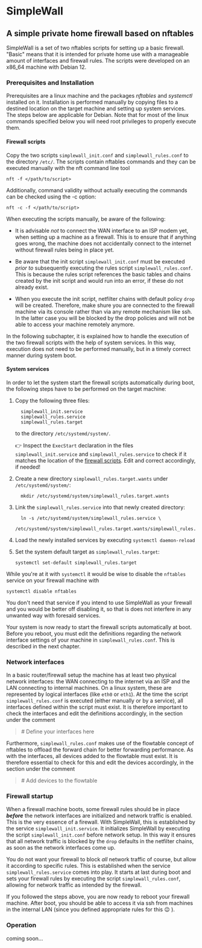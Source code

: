 # SimpleWall
## A simple private home firewall based on nftables
SimpleWall is a set of two nftables scripts for setting up a basic firewall. \"Basic\"
means that it is intended for private home use with a manageable amount of interfaces and
firewall rules. The scripts were developed on an x86_64 machine with Debian 12.

### Prerequisites and Installation
Prerequisites are a linux machine and the packages _nftables_ and _systemctl_ installed
on it. Installation is performed manually by copying files to a destined location on the
target machine and setting up system services. The steps below are applicable for Debian.
Note that for most of the linux commands specified below you will need root privileges to
properly execute them.

#### Firewall scripts
Copy the two scripts `simplewall_init.conf` and `simplewall_rules.conf` to the directory
`/etc/`. The scripts contain nftables commands and they can be executed
manually with the nft command line tool
```
nft -f </path/to/script>
```
Additionally, command validity without actually executing the commands can be checked
using the -c option:
```
nft -c -f </path/to/script>
```
When executing the scripts manually, be aware of the following:
   - It is advisable _not_ to connect the WAN interface to an ISP modem yet, when setting up
     a machine as a firewall. This is to ensure that if anything goes wrong, the machine does
     not accidentally connect to the internet without firewall rules being in place yet.
   
   - Be aware that the init script `simplewall_init.conf` must be executed _prior to_
     subsequently executing the rules script `simplewall_rules.conf`. This is because the
     rules script references the basic tables and chains created by the init script and would
     run into an error, if these do not already exist.
     
   - When you execute the init script, netfilter chains with default policy `drop` will be
     created. Therefore, make shure you are connected to the firewall machine via its
     console rather than via any remote mechanism like ssh. In the latter case you will be
     blocked by the drop policies and will not be able to access your machine remotely anymore.

In the following subchapter, it is explained how to handle the execution of the two
firewall scripts with the help of system services. In this way, execution does not need to
be performed manually, but in a timely correct manner during system boot.

#### System services
In order to let the system start the firewall scripts automatically during boot, the
following steps have to be performed on the target machine:
1. Copy the following three files:
   ```
     simplewall_init.service
     simplewall_rules.service
     simplewall_rules.target
   ```
   to the directory `/etc/systemd/system/`.

   :point_right: Inspect the `ExecStart` declaration in the files `simplewall_init.service`
   and `simplewall_rules.service` to check if it matches the location of the
   [firewall scripts](#firewall-scripts). Edit and correct accordingly, if needed!
3. Create a new directory `simplewall_rules.target.wants` under `/etc/systemd/system/`:
   ```
     mkdir /etc/systemd/system/simplewall_rules.target.wants
   ```
4. Link the `simplewall_rules.service` into that newly created directory:
   ```
     ln -s /etc/systemd/system/simplewall_rules.service \
     /etc/systemd/system/simplewall_rules.target.wants/simplewall_rules.service
   ```
5. Load the newly installed services by executing `systemctl daemon-reload`
6. Set the system default target as `simplewall_rules.target`:
   ```
   systemctl set-default simplewall_rules.target
   ```
While you're at it with `systemctl` it would be wise to disable the `nftables`
service on your firewall machine with
```
systemctl disable nftables
```
You don't need that service if you intend to use SimpleWall as your firewall and
you would be better off disabling it, so that is does not interfere in any unwanted
way with foresaid services.

Your system is now ready to start the firewall scripts automatically at boot. Before
you reboot, you must edit the definitions regarding the network interface settings of
your machine in `simplewall_rules.conf`. This is described in the next chapter.


### Network interfaces
In a basic router/firewall setup the machine has at least two physical network interfaces:
the WAN connecting to the internet via an ISP and the LAN connecting to internal machines.
On a linux system, these are represented by logical interfaces (like `eth0` or `eth1`).
At the time the script `simplewall_rules.conf` is executed (either manually or by a service),
all interfaces defined within the script must exist. It is therefore important to check
the interfaces and edit the definitions accordingly, in the section under the comment
> \# Define your interfaces here

Furthermore, `simplewall_rules.conf` makes use of the flowtable concept of nftables to
offload the forward chain for better forwarding performance. As with the interfaces, all
devices added to the flowtable must exist. It is therefore essential to check for this
and edit the devices accordingly, in the section under the comment
> \# Add devices to the flowtable

### Firewall startup
When a firewall machine boots, some firewall rules should be in place ***before*** the
network interfaces are initialized and network traffic is enabled. This is the very
essence of a firewall. With SimpleWall, this is established by the service
`simplewall_init.service`. It initializes SimpleWall by executing the script
`simplewall_init.conf` before network setup. In this way it ensures that all network 
traffic is blocked by the `drop` defaults in the netfilter chains, as soon as the network
interfaces come up.

You do not want your firewall to block _all_ network traffic of course, but allow it
according to specific rules. This is established when the service
`simplewall_rules.service` comes into play. It starts at last during boot and sets your
firewall rules by executing the script `simplewall_rules.conf`, allowing
for network traffic as intended by the firewall.

If you followed the steps above, you are now ready to reboot your firewall machine.
After boot, you should be able to access it via ssh from machines in the internal
LAN (since you defined appropriate rules for this :wink: ).

### Operation
coming soon...
